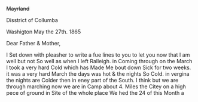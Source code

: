 ~~Mayrland~~

Disstrict of Collumba

Washigton May the 27th. 1865

Dear Father & Mother,

I Set down with pleasher to write a fue lines to you to let you now that I am well but not So well as when I left Ralleigh. in Coming through on the March I took a very hard Cold which has Made Me bout down Sick for two weeks. it was a very hard March the days was hot & the nights So Cold. in vergina the nights are Colder then in eney part of the South. I think but we are through marching now  we are in Camp about 4. Miles the Citey on a high pece of ground in Site of the whole place We hed the 24 of this Month a